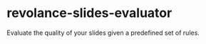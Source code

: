 revolance-slides-evaluator
==========================

Evaluate the quality of your slides given a predefined set of rules.
